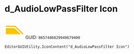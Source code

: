 # d_AudioLowPassFilter Icon
![](/img/d_AudioLowPassFilter%20Icon.png)
GUID: `8657486829949679400`
```
EditorGUIUtility.IconContent("d_AudioLowPassFilter Icon")
```
